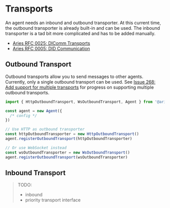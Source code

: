 # Transports

An agent needs an inbound and outbound transporter. At this current time, the outbound transporter is already built-in and can be used. The inbound transporter is a tad bit more complicated and has to be added manually.

- [Aries RFC 0025: DIComm Transports](https://github.com/hyperledger/aries-rfcs/blob/master/features/0025-didcomm-transports/README.md)
- [Aries RFC 0005: DID Communication](https://github.com/hyperledger/aries-rfcs/blob/master/concepts/0005-didcomm/README.md)

## Outbound Transport

Outbound transports allow you to send messages to other agents. Currently, only a single outbound transport can be used. See [Issue 268: Add support for multiple transports](https://github.com/hyperledger/aries-framework-javascript/issues/268) for progress on supporting multiple outbound transports.

```ts
import { HttpOutboundTransport, WsOutboundTransport, Agent } from '@aries-framework/core'

const agent = new Agent({
  /* config */
})

// Use HTTP as outbound transporter
const httpOutboundTransporter = new HttpOutboundTransport()
agent.registerOutboundTransport(httpOutboundTransporter)

// Or use WebSocket instead
const wsOutboundTransporter = new WsOutboundTransport()
agent.registerOutboundTransport(wsOutboundTransporter)
```

## Inbound Transport

> TODO:
>
> - inbound
> - priority transport interface
